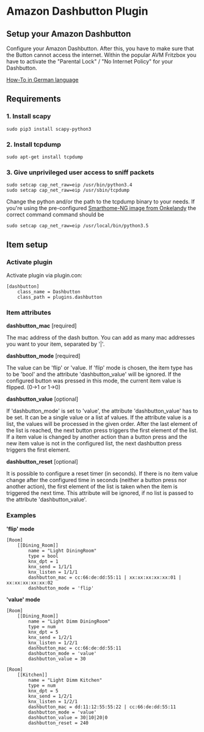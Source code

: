 # Amazon Dashbutton Plugin

## Setup your Amazon Dashbutton

 Configure your Amazon Dashbutton. After this, you have to make sure that the Button cannot access the internet.
 Within the popular AVM Fritzbox you have to activate the "Parental Lock" / "No Internet Policy" for your Dashbutton.
 
 [How-To in German language](https://blog.thesen.eu/aktuellen-dash-button-oder-ariel-etc-von-amazon-jk29lp-mit-dem-raspberry-pi-nutzen-hacken/)
 
## Requirements

### 1. Install scapy

 ```shell
 sudo pip3 install scapy-python3
 ```

### 2. Install tcpdump

 ```shell
 sudo apt-get install tcpdump
 ```

### 3. Give unprivileged user access to sniff packets

 ```shell
 sudo setcap cap_net_raw=eip /usr/bin/python3.4
 sudo setcap cap_net_raw=eip /usr/sbin/tcpdump
 ```
 Change the python and/or the path to the tcpdump binary to your needs. If you're using the pre-configured 
 [Smarthome-NG image from Onkelandy](https://knx-user-forum.de/forum/supportforen/smarthome-py/979095-smarthomeng-image-file#post979095)
 the correct command command should be
 
 ```shell
 sudo setcap cap_net_raw=eip /usr/local/bin/python3.5 
 ```
 

## Item setup

### Activate plugin

 Activate plugin via plugin.con:
 
    [dashbutton]
        class_name = Dashbutton
        class_path = plugins.dashbutton
 

### Item attributes

 **dashbutton_mac**     [required]<p>
    The mac address of the dash button. You can add as many mac addresses you want to your item, separated by '|'.  
 
 **dashbutton_mode**    [required]<p>
    The value can be 'flip' or 'value. If 'flip' mode is chosen, the item type has to be 'bool' and the attribute
 'dashbutton_value' will be ignored. If the configured button was pressed in this mode, the current item value is 
 flipped. (0->1 or 1->0) 
 
 **dashbutton_value**   [optional]<p>
 If 'dashbutton_mode' is set to 'value', the attribute 'dashbutton_value' has to be set. It can be a single value or
 a list af values. If the attribute value is a list, the values will be processed in the given order. After the last
 element of the list is reached, the next button press triggers the first element of the list.
 If a item value is changed by another action than a button press and the new item value is not in the configured list,
 the next dashbutton press triggers the first element.
 
 **dashbutton_reset**   [optional]<p>
    It is possible to configure a reset timer (in seconds). If there is no item value change after the configured time in 
 seconds (neither a button press nor another action), the first element of the list is taken when the item is triggered 
 the next time. This attribute will be ignored, if no list is passed to the attribute 'dashbutton_value'.
 
### Examples
 
 **'flip' mode**
 
    [Room]
        [[Dining_Room]]
            name = "Light DiningRoom"
            type = bool
            knx_dpt = 1
            knx_send = 1/1/1
            knx_listen = 1/1/1
            dashbutton_mac = cc:66:de:dd:55:11 | xx:xx:xx:xx:xx:01 | xx:xx:xx:xx:xx:02
            dashbutton_mode = 'flip'
         
            
  **'value' mode**

    [Room]
        [[Dining_Room]]
            name = "Light Dimm DiningRoom"
            type = num
            knx_dpt = 5
            knx_send = 1/2/1
            knx_listen = 1/2/1
            dashbutton_mac = cc:66:de:dd:55:11
            dashbutton_mode = 'value'
            dashbutton_value = 30
            
    [Room]
        [[Kitchen]]
            name = "Light Dimm Kitchen"
            type = num
            knx_dpt = 5
            knx_send = 1/2/1
            knx_listen = 1/2/1
            dashbutton_mac = dd:11:12:55:55:22 | cc:66:de:dd:55:11
            dashbutton_mode = 'value'
            dashbutton_value = 30|10|20|0
            dashbutton_reset = 240